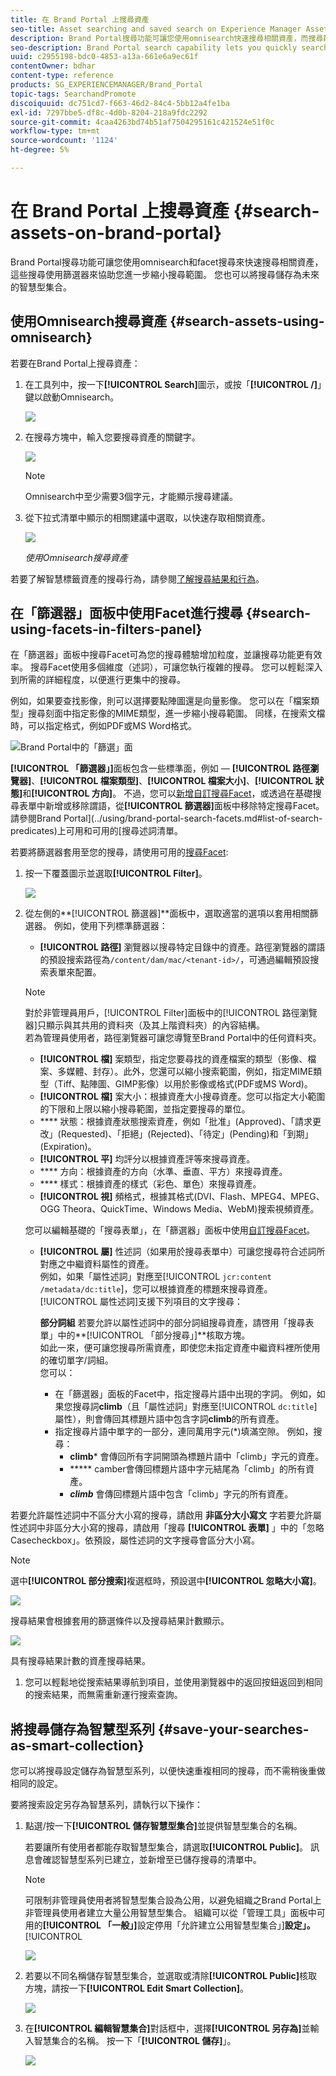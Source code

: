 ```yaml
---
title: 在 Brand Portal 上搜尋資產
seo-title: Asset searching and saved search on Experience Manager Assets Brand Portal
description: Brand Portal搜尋功能可讓您使用omnisearch快速搜尋相關資產，而搜尋篩選器可協助您進一步縮小搜尋範圍。 將搜尋儲存為智慧型集合，以供日後使用。
seo-description: Brand Portal search capability lets you quickly search for relevant assets using omnisearch, and search filters help you further narrow down your search. Save your searches as smart collections for future.
uuid: c2955198-bdc0-4853-a13a-661e6a9ec61f
contentOwner: bdhar
content-type: reference
products: SG_EXPERIENCEMANAGER/Brand_Portal
topic-tags: SearchandPromote
discoiquuid: dc751cd7-f663-46d2-84c4-5bb12a4fe1ba
exl-id: 7297bbe5-df8c-4d0b-8204-218a9fdc2292
source-git-commit: 4caa4263bd74b51af7504295161c421524e51f0c
workflow-type: tm+mt
source-wordcount: '1124'
ht-degree: 5%

---
```


# 在 Brand Portal 上搜尋資產 {#search-assets-on-brand-portal}

Brand Portal搜尋功能可讓您使用omnisearch和facet搜尋來快速搜尋相關資產，這些搜尋使用篩選器來協助您進一步縮小搜尋範圍。 您也可以將搜尋儲存為未來的智慧型集合。

## 使用Omnisearch搜尋資產 {#search-assets-using-omnisearch}

若要在Brand Portal上搜尋資產：

1. 在工具列中，按一下&#x200B;**[!UICONTROL Search]**&#x200B;圖示，或按「**[!UICONTROL /]**」鍵以啟動Omnisearch。

   ![](assets/omnisearchicon-1.png)

1. 在搜尋方塊中，輸入您要搜尋資產的關鍵字。

   ![](assets/omnisearch.png)

   >[!NOTE]
   >
   >Omnisearch中至少需要3個字元，才能顯示搜尋建議。

1. 從下拉式清單中顯示的相關建議中選取，以快速存取相關資產。

   ![](assets/assets-search-result.png)

   *使用Omnisearch搜尋資產*

若要了解智慧標籤資產的搜尋行為，請參閱[了解搜尋結果和行為](https://experienceleague.adobe.com/docs/experience-manager-65/assets/using/search-assets.html)。

## 在「篩選器」面板中使用Facet進行搜尋 {#search-using-facets-in-filters-panel}

在「篩選器」面板中搜尋Facet可為您的搜尋體驗增加粒度，並讓搜尋功能更有效率。 搜尋Facet使用多個維度（述詞），可讓您執行複雜的搜尋。 您可以輕鬆深入到所需的詳細程度，以便進行更集中的搜尋。

例如，如果要查找影像，則可以選擇要點陣圖還是向量影像。 您可以在「檔案類型」搜尋刻面中指定影像的MIME類型，進一步縮小搜尋範圍。 同樣，在搜索文檔時，可以指定格式，例如PDF或MS Word格式。

![Brand Portal中的「篩選」面](assets/file-type-search.png "板Brand Portal中的「篩選」面板")

**[!UICONTROL 「篩選器」]**&#x200B;面板包含一些標準面，例如 — **[!UICONTROL 路徑瀏覽器]**、**[!UICONTROL 檔案類型]**、**[!UICONTROL 檔案大小]**、**[!UICONTROL 狀態]**&#x200B;和&#x200B;**[!UICONTROL 方向]**。 不過，您可以[新增自訂搜尋Facet](../using/brand-portal-search-facets.md)，或透過在基礎搜尋表單中新增或移除謂語，從&#x200B;**[!UICONTROL 篩選器]**&#x200B;面板中移除特定搜尋Facet。 請參閱Brand Portal](../using/brand-portal-search-facets.md#list-of-search-predicates)上可用和可用的[搜尋述詞清單。

若要將篩選器套用至您的搜尋，請使用可用的[搜尋Facet](../using/brand-portal-search-facets.md):

1. 按一下覆蓋圖示並選取&#x200B;**[!UICONTROL Filter]**。

   ![](assets/selectorrail.png)

1. 從左側的&#x200B;**[!UICONTROL 篩選器]**面板中，選取適當的選項以套用相關篩選器。
例如，使用下列標準篩選器：

   * **[!UICONTROL 路徑]** 瀏覽器以搜尋特定目錄中的資產。路徑瀏覽器的謂語的預設搜索路徑為`/content/dam/mac/<tenant-id>/`，可通過編輯預設搜索表單來配置。
   >[!NOTE]
   >
   >對於非管理員用戶，[!UICONTROL Filter]面板中的[!UICONTROL 路徑瀏覽器]只顯示與其共用的資料夾（及其上階資料夾）的內容結構。\
   >若為管理員使用者，路徑瀏覽器可讓您導覽至Brand Portal中的任何資料夾。

   * **[!UICONTROL 檔]** 案類型，指定您要尋找的資產檔案的類型（影像、檔案、多媒體、封存）。此外，您還可以縮小搜索範圍，例如，指定MIME類型（Tiff、點陣圖、GIMP影像）以用於影像或格式(PDF或MS Word)。
   * **[!UICONTROL 檔]** 案大小：根據資產大小搜尋資產。您可以指定大小範圍的下限和上限以縮小搜尋範圍，並指定要搜尋的單位。
   * **** 狀態：根據資產狀態搜索資產，例如「批准」(Approved)、「請求更改」(Requested)、「拒絕」(Rejected)、「待定」(Pending)和「到期」(Expiration)。
   * **[!UICONTROL 平]** 均評分以根據資產評等來搜尋資產。
   * **** 方向：根據資產的方向（水準、垂直、平方）來搜尋資產。
   * **** 樣式：根據資產的樣式（彩色、單色）來搜尋資產。
   * **[!UICONTROL 視]** 頻格式，根據其格式(DVI、Flash、MPEG4、MPEG、OGG Theora、QuickTime、Windows Media、WebM)搜索視頻資產。

   您可以編輯基礎的「搜尋表單」，在「篩選器」面板中使用[自訂搜尋Facet](../using/brand-portal-search-facets.md)。

   * **[!UICONTROL 屬]** 性述詞（如果用於搜尋表單中）可讓您搜尋符合述詞所對應之中繼資料屬性的資產。\
      例如，如果「屬性述詞」對應至[!UICONTROL `jcr:content /metadata/dc:title`]，您可以根據資產的標題來搜尋資產。\
      [!UICONTROL 屬性述詞]支援下列項目的文字搜尋：

      **部分詞組**
若要允許以屬性述詞中的部分詞組搜尋資產，請啓用「搜尋表單」中的**[!UICONTROL 「部分搜尋」]**&#x200B;核取方塊。\
      如此一來，便可讓您搜尋所需資產，即使您未指定資產中繼資料裡所使用的確切單字/詞組。\
      您可以：
      * 在「篩選器」面板的Facet中，指定搜尋片語中出現的字詞。 例如，如果您搜尋詞&#x200B;**climb**（且「屬性述詞」對應至[!UICONTROL `dc:title`]屬性），則會傳回其標題片語中包含字詞&#x200B;**climb**&#x200B;的所有資產。
      * 指定搜尋片語中單字的一部分，連同萬用字元(*)填滿空隙。
例如，搜尋：
         * **climb*** 會傳回所有字詞開頭為標題片語中「climb」字元的資產。
         * ***** camber會傳回標題片語中字元結尾為「climb」的所有資產。
         * ***climb*** 會傳回標題片語中包含「climb」字元的所有資產。

若要允許屬性述詞中不區分大小寫的搜尋，請啟用       **非區分大小寫文**
字若要允許屬性述詞中非區分大小寫的搜尋，請啟用「搜尋 **[!UICONTROL 表單]** 」中的「忽略Casecheckbox」。依預設，屬性述詞的文字搜尋會區分大小寫。
   >[!NOTE]
   >
   >選中&#x200B;**[!UICONTROL 部分搜索]**&#x200B;複選框時，預設選中&#x200B;**[!UICONTROL 忽略大小寫]**。

   ![](assets/wildcard-prop-1.png)

   搜尋結果會根據套用的篩選條件以及搜尋結果計數顯示。

   ![](assets/omnisearch-with-filters.png)

   具有搜尋結果計數的資產搜尋結果。

1. 您可以輕鬆地從搜索結果導航到項目，並使用瀏覽器中的返回按鈕返回到相同的搜索結果，而無需重新運行搜索查詢。

## 將搜尋儲存為智慧型系列 {#save-your-searches-as-smart-collection}

您可以將搜尋設定儲存為智慧型系列，以便快速重複相同的搜尋，而不需稍後重做相同的設定。

要將搜索設定另存為智慧系列，請執行以下操作：

1. 點選/按一下&#x200B;**[!UICONTROL 儲存智慧型集合]**&#x200B;並提供智慧型集合的名稱。

   若要讓所有使用者都能存取智慧型集合，請選取&#x200B;**[!UICONTROL Public]**。 訊息會確認智慧型系列已建立，並新增至已儲存搜尋的清單中。

   >[!NOTE]
   >
   >可限制非管理員使用者將智慧型集合設為公用，以避免組織之Brand Portal上非管理員使用者建立大量公用智慧型集合。 組織可以從「管理工具」面板中可用的&#x200B;**[!UICONTROL 「一般」]**&#x200B;設定停用「允許建立公用智慧型集合」]**設定」。**[!UICONTROL 

   ![](assets/save_smartcollectionui.png)

1. 若要以不同名稱儲存智慧型集合，並選取或清除&#x200B;**[!UICONTROL Public]**&#x200B;核取方塊，請按一下&#x200B;**[!UICONTROL Edit Smart Collection]**。

   ![](assets/edit_smartcollection.png)

1. 在&#x200B;**[!UICONTROL 編輯智慧集合]**&#x200B;對話框中，選擇&#x200B;**[!UICONTROL 另存為]**&#x200B;並輸入智慧集合的名稱。 按一下「**[!UICONTROL 儲存]**」。

   ![](assets/saveas_smartsearch.png)
